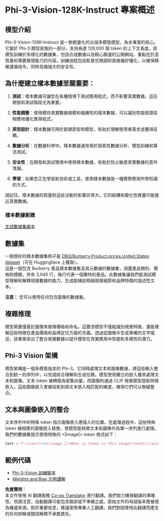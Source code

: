 <!--
CO_OP_TRANSLATOR_METADATA:
{
  "original_hash": "74689a2b87f747d751edfec988ccb7fd",
  "translation_date": "2025-04-04T07:10:36+00:00",
  "source_file": "md\\03.FineTuning\\FineTuning_Phi-3-visionWandB.md",
  "language_code": "tw"
}
-->
# Phi-3-Vision-128K-Instruct 專案概述

## 模型介紹

Phi-3-Vision-128K-Instruct 是一款輕量化的尖端多模態模型，為本專案的核心。它屬於 Phi-3 模型家族的一部分，支持長達 128,000 個 token 的上下文長度。該模型訓練於多樣化的數據集，包括合成數據以及精心篩選的公開網站，重點在於高質量和需要推理能力的內容。訓練過程包括監督式微調和直接偏好優化，以確保精確遵循指令，同時具備強大的安全性。

## 為什麼建立樣本數據至關重要：

1. **測試**：樣本數據可讓您在各種情境下測試應用程式，而不影響真實數據。這在開發和測試階段尤為重要。

2. **性能調整**：使用模仿真實數據規模和複雜性的樣本數據，可以識別性能瓶頸並相應地優化應用程式。

3. **原型設計**：樣本數據可用於創建原型和模型，有助於理解使用者需求並獲得反饋。

4. **數據分析**：在數據科學中，樣本數據通常用於探索性數據分析、模型訓練和算法測試。

5. **安全性**：在開發和測試環境中使用樣本數據，有助於防止敏感真實數據的意外洩漏。

6. **學習**：如果您正在學習新技術或工具，使用樣本數據是一種實際應用所學知識的方式。

請記住，樣本數據的質量對這些活動的影響非常大。它的結構和變化性應盡可能接近真實數據。

### 樣本數據創建
[生成數據集腳本](./CreatingSampleData.md)

## 數據集

一個很好的樣本數據集例子是 [DBQ/Burberry.Product.prices.United.States dataset](https://huggingface.co/datasets/DBQ/Burberry.Product.prices.United.States)（可在 Huggingface 上獲取）。  
這是一個包含 Burberry 產品樣本數據集及其元數據的數據集，涵蓋產品類別、價格和標題，共有 3,040 行，每行代表一個獨特的產品。此數據集讓我們能測試模型理解和解釋視覺數據的能力，生成能捕捉精細視覺細節和品牌特徵的描述性文本。

**注意：** 您可以使用任何包含圖像的數據集。

## 複雜推理

模型需要僅基於圖像來推理價格和命名。這要求模型不僅能識別視覺特徵，還能理解這些特徵在產品價值和品牌定位方面的含義。透過從圖像中生成準確的文字描述，該專案突出了整合視覺數據以提升模型在真實應用中性能和多樣性的潛力。

## Phi-3 Vision 架構

模型架構是一個多模態版本的 Phi-3。它同時處理文本和圖像數據，將這些輸入整合到統一的序列中，以完成綜合理解和生成任務。模型使用獨立的嵌入層來處理文本和圖像。文本 token 被轉換為密集向量，而圖像則通過 CLIP 視覺模型提取特徵嵌入。這些圖像嵌入會被投影到與文本嵌入相匹配的維度，確保它們可以無縫整合。

## 文本與圖像嵌入的整合

文本序列中的特殊 token 指示圖像嵌入應插入的位置。在處理過程中，這些特殊 token 被相應的圖像嵌入替換，使模型能夠將文本和圖像作為單一序列進行處理。我們的數據集提示使用特殊的 <|image|> token 格式如下：

```python
text = f"<|user|>\n<|image_1|>What is shown in this image?<|end|><|assistant|>\nProduct: {row['title']}, Category: {row['category3_code']}, Full Price: {row['full_price']}<|end|>"
```

## 範例代碼
- [Phi-3-Vision 訓練腳本](../../../../code/03.Finetuning/Phi-3-vision-Trainingscript.py)
- [Weights and Bias 示例講解](https://wandb.ai/byyoung3/mlnews3/reports/How-to-fine-tune-Phi-3-vision-on-a-custom-dataset--Vmlldzo4MTEzMTg3)

**免責聲明**：  
本文件使用 AI 翻譯服務 [Co-op Translator](https://github.com/Azure/co-op-translator) 進行翻譯。我們努力確保翻譯的準確性，但請注意，自動翻譯可能包含錯誤或不準確之處。原始文件的母語版本應被視為權威來源。對於重要信息，建議使用專業人工翻譯。我們對因使用此翻譯而產生的任何誤解或錯誤解釋不承擔責任。